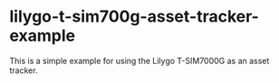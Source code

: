 # lilygo-t-sim700g-asset-tracker-example
This is a simple example for using the Lilygo T-SIM7000G as an asset tracker.
